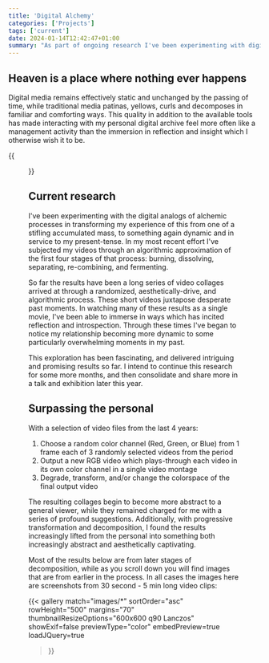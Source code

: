 ```yaml
---
title: 'Digital Alchemy'
categories: ['Projects']
tags: ['current']
date: 2024-01-14T12:42:47+01:00
summary: "As part of ongoing research I've been experimenting with digital analogs of an alchemic processes to transform my digital archives into something more dynamic, and subjected to the passing of time. In this most recent effort I've processed the images and videos through an algorithmic approximation of the first four stages of that process: burning, dissolving, separating, re-combining, and fermenting."
---
```


## Heaven is a place where nothing ever happens

Digital media remains effectively static and unchanged by the passing of time, while traditional media patinas, yellows, curls and decomposes in familiar and comforting ways. This quality in addition to the available tools has made interacting with my personal digital archive feel more often like a management activity than the immersion in reflection and insight which I otherwise wish it to be.

{{<figure src="./images/set-281-0001.png" class="berlin-residency-image" >}}

## Current research

I've been experimenting with the digital analogs of alchemic processes in transforming my experience of this from one of a stifling accumulated mass, to something again dynamic and in service to my present-tense. In my most recent effort I've subjected my videos through an algorithmic approximation of the first four stages of that process: burning, dissolving, separating, re-combining, and fermenting.

So far the results have been a long series of video collages arrived at through a randomized, aesthetically-drive, and algorithmic process. These short videos juxtapose desperate past moments. In watching many of these results as a single movie, I've been able to immerse in ways which has incited reflection and introspection. Through these times I've began to notice my relationship becoming more dynamic to some particularly overwhelming moments in my past.

This exploration has been fascinating, and delivered intriguing and promising results so far. I intend to continue this research for some more months, and then consolidate and share more in a talk and exhibition later this year.

## Surpassing the personal

With a selection of video files from the last 4 years:

1. Choose a random color channel (Red, Green, or Blue) from 1 frame each of 3 randomly selected videos from the period
2. Output a new RGB video which plays-through each video in its own color channel in a single video montage
3. Degrade, transform, and/or change the colorspace of the final output video

The resulting collages begin to become more abstract to a general viewer, while they remained charged for me with a series of profound suggestions. Additionally, with progressive transformation and decomposition, I found the results increasingly lifted from the personal into something both increasingly abstract and aesthetically captivating.

Most of the results below are from later stages of decomposition, while as you scroll down you will find images that are from earlier in the process. In all cases the images here are screenshots from 30 second - 5 min long video clips:

{{<
  gallery
  match="images/*"
  sortOrder="asc"
  rowHeight="500"
  margins="70"
  thumbnailResizeOptions="600x600 q90 Lanczos"
  showExif=false
  previewType="color"
  embedPreview=true
  loadJQuery=true
>}}
